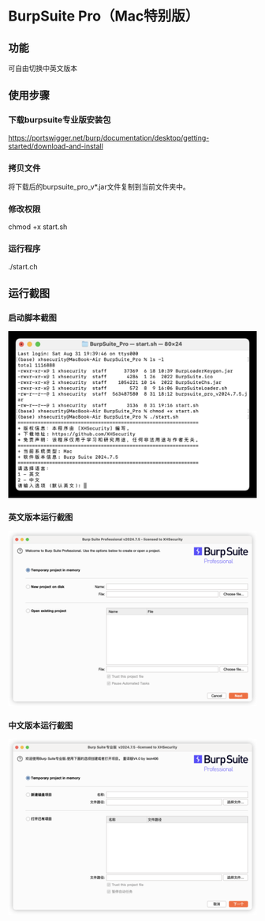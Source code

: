 # BurpSuite Pro（Mac特别版）

## 功能
可自由切换中英文版本

## 使用步骤
### 下载burpsuite专业版安装包
https://portswigger.net/burp/documentation/desktop/getting-started/download-and-install

### 拷贝文件
将下载后的burpsuite_pro_v*.jar文件复制到当前文件夹中。

### 修改权限
chmod +x start.sh

### 运行程序
./start.ch

## 运行截图
### 启动脚本截图
![示例图片](example.jpg)

### 英文版本运行截图
![示例图片](英文版本运行截图.png)

### 中文版本运行截图
![示例图片](中文版本运行截图.png)
